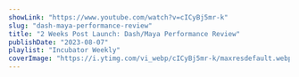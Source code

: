 ```yaml
---
showLink: "https://www.youtube.com/watch?v=cICyBj5mr-k"
slug: "dash-maya-performance-review"
title: "2 Weeks Post Launch: Dash/Maya Performance Review"
publishDate: "2023-08-07"
playlist: "Incubator Weekly"
coverImage: "https://i.ytimg.com/vi_webp/cICyBj5mr-k/maxresdefault.webp"
---
```


